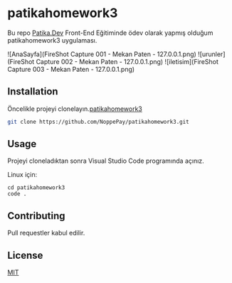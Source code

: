 # patikahomework3

Bu repo [Patika.Dev](https://www.patika.dev) Front-End Eğitiminde ödev olarak yapmış olduğum patikahomework3 uygulaması.

![AnaSayfa](FireShot Capture 001 - Mekan Paten - 127.0.0.1.png)
![urunler](FireShot Capture 002 - Mekan Paten - 127.0.0.1.png)
![iletisim](FireShot Capture 003 - Mekan Paten - 127.0.0.1.png)

## Installation
Öncelikle projeyi clonelayın.[patikahomework3](https://github.com/NoppePay/patikahomework3.git)

```bash
git clone https://github.com/NoppePay/patikahomework3.git
```

## Usage

Projeyi cloneladıktan sonra Visual Studio Code programında açınız.

Linux için:

```linux
cd patikahomework3
code .
```

## Contributing

Pull requestler kabul edilir.

## License

[MIT](https://choosealicense.com/licenses/mit/)
